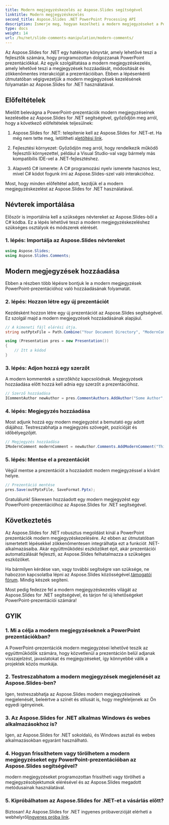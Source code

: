 ```yaml
---
title: Modern megjegyzéskezelés az Aspose.Slides segítségével
linktitle: Modern megjegyzéskezelés
second_title: Aspose.Slides .NET PowerPoint Processing API
description: Ismerje meg, hogyan kezelheti a modern megjegyzéseket a PowerPoint-prezentációkban az Aspose.Slides for .NET segítségével. Együttműködjön könnyedén!
type: docs
weight: 14
url: /hu/net/slide-comments-manipulation/modern-comments/
---
```


Az Aspose.Slides for .NET egy hatékony könyvtár, amely lehetővé teszi a fejlesztők számára, hogy programozottan dolgozzanak PowerPoint prezentációkkal. Az egyik szolgáltatása a modern megjegyzéskezelés, amely lehetővé teszi a megjegyzések hozzáadását, módosítását és zökkenőmentes interakcióját a prezentációiban. Ebben a lépésenkénti útmutatóban végigvezetjük a modern megjegyzések kezelésének folyamatán az Aspose.Slides for .NET használatával.

## Előfeltételek

Mielőtt belevágna a PowerPoint-prezentációk modern megjegyzéseinek kezelésébe az Aspose.Slides for .NET segítségével, győződjön meg arról, hogy a következő előfeltételek teljesülnek:

1.  Aspose.Slides for .NET: telepítenie kell az Aspose.Slides for .NET-et. Ha még nem tette meg, letöltheti a[letöltési link](https://releases.aspose.com/slides/net/).

2. Fejlesztési környezet: Győződjön meg arról, hogy rendelkezik működő fejlesztői környezettel, például a Visual Studio-val vagy bármely más kompatibilis IDE-vel a .NET-fejlesztéshez.

3. Alapvető C# ismerete: A C# programozási nyelv ismerete hasznos lesz, mivel C# kódot fogunk írni az Aspose.Slides-szel való interakcióhoz.

Most, hogy minden előfeltétel adott, kezdjük el a modern megjegyzéskezelést az Aspose.Slides for .NET használatával.

## Névterek importálása

Először is importálnia kell a szükséges névtereket az Aspose.Slides-ből a C# kódba. Ez a lépés lehetővé teszi a modern megjegyzéskezeléshez szükséges osztályok és módszerek elérését.

### 1. lépés: Importálja az Aspose.Slides névtereket

```csharp
using Aspose.Slides;
using Aspose.Slides.Comments;
```

## Modern megjegyzések hozzáadása

Ebben a részben több lépésre bontjuk le a modern megjegyzések PowerPoint-prezentációhoz való hozzáadásának folyamatát.

### 2. lépés: Hozzon létre egy új prezentációt

Kezdésként hozzon létre egy új prezentációt az Aspose.Slides segítségével. Ez szolgál majd a modern megjegyzések hozzáadásának alapjául.

```csharp
// A kimeneti fájl elérési útja.
string outPptxFile = Path.Combine("Your Document Directory", "ModernComments_out.pptx");

using (Presentation pres = new Presentation())
{
    // Itt a kódod
}
```

### 3. lépés: Adjon hozzá egy szerzőt

A modern kommentek a szerzőkhöz kapcsolódnak. Megjegyzések hozzáadása előtt hozzá kell adnia egy szerzőt a prezentációhoz.

```csharp
// Szerző hozzáadása
ICommentAuthor newAuthor = pres.CommentAuthors.AddAuthor("Some Author", "SA");
```

### 4. lépés: Megjegyzés hozzáadása

Most adjunk hozzá egy modern megjegyzést a bemutató egy adott diájához. Testreszabhatja a megjegyzés szövegét, pozícióját és időbélyegzőjét.

```csharp
// Megjegyzés hozzáadása
IModernComment modernComment = newAuthor.Comments.AddModernComment("This is a modern comment", pres.Slides[0], null, new PointF(100, 100), DateTime.Now);
```

### 5. lépés: Mentse el a prezentációt

Végül mentse a prezentációt a hozzáadott modern megjegyzéssel a kívánt helyre.

```csharp
// Prezentáció mentése
pres.Save(outPptxFile, SaveFormat.Pptx);
```

Gratulálunk! Sikeresen hozzáadott egy modern megjegyzést egy PowerPoint-prezentációhoz az Aspose.Slides for .NET segítségével.

## Következtetés

Az Aspose.Slides for .NET robusztus megoldást kínál a PowerPoint prezentációk modern megjegyzéskezelésére. Az ebben az útmutatóban ismertetett lépésekkel zökkenőmentesen integrálhatja ezt a funkciót .NET-alkalmazásaiba. Akár együttműködési eszközöket épít, akár prezentációi automatizálását fejleszti, az Aspose.Slides felhatalmazza a szükséges eszközöket.

 Ha bármilyen kérdése van, vagy további segítségre van szüksége, ne habozzon kapcsolatba lépni az Aspose.Slides közösségével.[támogatói fórum](https://forum.aspose.com/). Mindig készek segíteni.

Most pedig fedezze fel a modern megjegyzéskezelés világát az Aspose.Slides for .NET segítségével, és tárjon fel új lehetőségeket PowerPoint-prezentációi számára!

## GYIK

### 1. Mi a célja a modern megjegyzéseknek a PowerPoint prezentációkban?

A PowerPoint-prezentációk modern megjegyzései lehetővé teszik az együttműködők számára, hogy közvetlenül a prezentáción belül adjanak visszajelzést, javaslatokat és megjegyzéseket, így könnyebbé válik a projektek közös munkája.

### 2. Testreszabhatom a modern megjegyzések megjelenését az Aspose.Slides-ben?

Igen, testreszabhatja az Aspose.Slides modern megjegyzéseinek megjelenését, beleértve a színét és stílusát is, hogy megfeleljenek az Ön egyedi igényeinek.

### 3. Az Aspose.Slides for .NET alkalmas Windows és webes alkalmazásokhoz is?

Igen, az Aspose.Slides for .NET sokoldalú, és Windows asztali és webes alkalmazásokban egyaránt használható.

### 4. Hogyan frissíthetem vagy törölhetem a modern megjegyzéseket egy PowerPoint-prezentációban az Aspose.Slides segítségével?

modern megjegyzéseket programozottan frissítheti vagy törölheti a megjegyzésobjektumok elérésével és az Aspose.Slides megadott metódusainak használatával.

### 5. Kipróbálhatom az Aspose.Slides for .NET-et a vásárlás előtt?

 Biztosan! Az Aspose.Slides for .NET ingyenes próbaverzióját elérheti a webhelyről[ingyenes próba link](https://releases.aspose.com/).